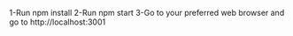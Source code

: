 1-Run npm install
2-Run npm start
3-Go to your preferred web browser and go to http://localhost:3001
